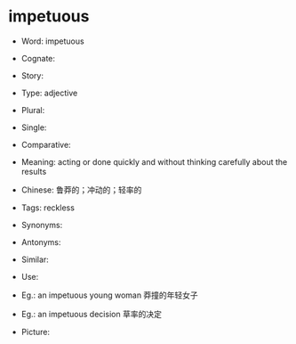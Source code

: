 # impetuous

- Word: impetuous
- Cognate: 
- Story: 

- Type: adjective
- Plural: 
- Single: 
- Comparative: 
- Meaning: acting or done quickly and without thinking carefully about the results
- Chinese: 鲁莽的；冲动的；轻率的
- Tags: reckless
- Synonyms: 
- Antonyms: 
- Similar: 
- Use: 
- Eg.: an impetuous young woman 莽撞的年轻女子
- Eg.: an impetuous decision 草率的决定
- Picture: 

